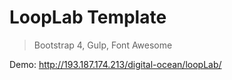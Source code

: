 # LoopLab Template

> Bootstrap 4, Gulp, Font Awesome

Demo: http://193.187.174.213/digital-ocean/loopLab/
